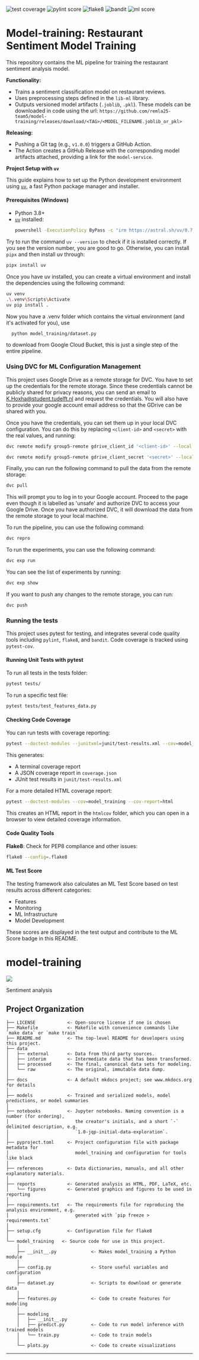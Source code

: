 ![test coverage](https://img.shields.io/badge/test%20coverage-98%25-green.svg)
![pylint score](https://img.shields.io/badge/pylint%20score-0-green.svg)
![flake8](https://img.shields.io/badge/flake8-0%20issues-brightgreen.svg)
![bandit](https://img.shields.io/badge/bandit-0%20issues-brightgreen.svg)
![ml score](https://img.shields.io/badge/ml%20score-1-blue.svg)

# Model-training: Restaurant Sentiment Model Training

This repository contains the ML pipeline for training the restaurant sentiment analysis model.

**Functionality:**
*   Trains a sentiment classification model on restaurant reviews.
*   Uses preprocessing steps defined in the `lib-ml` library.
*   Outputs versioned model artifacts (`.joblib`, `.pkl`). These models can be downloaded in code using the url: `https://github.com/remla25-team5/model-training/releases/download/<TAG>/<MODEL_FILENAME.joblib_or_pkl>`

**Releasing:**
*   Pushing a Git tag (e.g., `v1.0.0`) triggers a GitHub Action.
*   The Action creates a GitHub Release with the corresponding model artifacts attached, providing a link for the `model-service`.

**Project Setup with `uv`**

This guide explains how to set up the Python development environment using [`uv`](https://github.com/astral-sh/uv), a fast Python package manager and installer.

#### Prerequisites (Windows)

- Python 3.8+
- [`uv`](https://astral.sh/uv) installed:
  ```bash
  powershell -ExecutionPolicy ByPass -c "irm https://astral.sh/uv/0.7.6/install.ps1 | iex"
    ```

Try to run the command `uv --version` to check if it is installed correctly. If you see the version number, you are good to go. Otherwise, you can install `pipx` and then install uv through:

```bash
pipx install uv
```

Once you have uv installed, you can create a virtual environment and install the dependencies using the following command:

```bash
uv venv
.\.venv\Scripts\Activate
uv pip install .
```

Now you have a .venv folder which contains the virtual environment (and it's activated for you), use 
```bash
  python model_training/dataset.py
```
to download from Google Cloud Bucket, this is just a single step of the entire pipeline.

### Using DVC for ML Configuration Management

This project uses Google Drive as a remote storage for DVC. You have to set up the credentials for the remote storage. Since these credentials cannot be publicly shared for privacy reasons, you can send an email to K.Hoxha@student.tudelft.nl and request the credentials. You will also have to provide your google account email address so that the GDrive can be shared with you.

Once you have the credentials, you can set them up in your local DVC configuration. You can do this by replacing `<client-id>` and `<secret>` with the real values, and running:

```bash
dvc remote modify group5-remote gdrive_client_id '<client-id>' --local
```

```bash
dvc remote modify group5-remote gdrive_client_secret '<secret>' --local
```

Finally, you can run the following command to pull the data from the remote storage:

```bash
dvc pull
```

This will prompt you to log in to your Google account. Proceed to the page even though it is labelled as 'unsafe' and authorize DVC to access your Google Drive. Once you have authorized DVC, it will download the data from the remote storage to your local machine.

To run the pipeline, you can use the following command:

```bash
dvc repro
```

To run the experiments, you can use the following command:

```bash
dvc exp run
```

You can see the list of experiments by running:

```bash
dvc exp show
```

If you want to push any changes to the remote storage, you can run:

```bash
dvc push
```

### Running the tests

This project uses pytest for testing, and integrates several code quality tools including `pylint`, `flake8`, and `bandit`. Code coverage is tracked using `pytest-cov`.

#### Running Unit Tests with pytest

To run all tests in the tests folder:

```bash
pytest tests/
```

To run a specific test file:

```bash
pytest tests/test_features_data.py
```

#### Checking Code Coverage

You can run tests with coverage reporting:

```bash
pytest --doctest-modules --junitxml=junit/test-results.xml --cov=model_training --cov-report=json --cov-report=term
```

This generates:
- A terminal coverage report
- A JSON coverage report in `coverage.json`
- JUnit test results in `junit/test-results.xml`

For a more detailed HTML coverage report:

```bash
pytest --doctest-modules --cov=model_training --cov-report=html
```

This creates an HTML report in the `htmlcov` folder, which you can open in a browser to view detailed coverage information.

#### Code Quality Tools

**Flake8**: Check for PEP8 compliance and other issues:

```bash
flake8 --config=.flake8
```

#### ML Test Score

The testing framework also calculates an ML Test Score based on test results across different categories:
- Features
- Monitoring
- ML Infrastructure
- Model Development

These scores are displayed in the test output and contribute to the ML Score badge in this README.


# model-training

<a target="_blank" href="https://cookiecutter-data-science.drivendata.org/">
    <img src="https://img.shields.io/badge/CCDS-Project%20template-328F97?logo=cookiecutter" />
</a>

Sentiment analysis

## Project Organization

```
├── LICENSE            <- Open-source license if one is chosen
├── Makefile           <- Makefile with convenience commands like `make data` or `make train`
├── README.md          <- The top-level README for developers using this project.
├── data
│   ├── external       <- Data from third party sources.
│   ├── interim        <- Intermediate data that has been transformed.
│   ├── processed      <- The final, canonical data sets for modeling.
│   └── raw            <- The original, immutable data dump.
│
├── docs               <- A default mkdocs project; see www.mkdocs.org for details
│
├── models             <- Trained and serialized models, model predictions, or model summaries
│
├── notebooks          <- Jupyter notebooks. Naming convention is a number (for ordering),
│                         the creator's initials, and a short `-` delimited description, e.g.
│                         `1.0-jqp-initial-data-exploration`.
│
├── pyproject.toml     <- Project configuration file with package metadata for 
│                         model_training and configuration for tools like black
│
├── references         <- Data dictionaries, manuals, and all other explanatory materials.
│
├── reports            <- Generated analysis as HTML, PDF, LaTeX, etc.
│   └── figures        <- Generated graphics and figures to be used in reporting
│
├── requirements.txt   <- The requirements file for reproducing the analysis environment, e.g.
│                         generated with `pip freeze > requirements.txt`
│
├── setup.cfg          <- Configuration file for flake8
│
└── model_training   <- Source code for use in this project.
    │
    ├── __init__.py             <- Makes model_training a Python module
    │
    ├── config.py               <- Store useful variables and configuration
    │
    ├── dataset.py              <- Scripts to download or generate data
    │
    ├── features.py             <- Code to create features for modeling
    │
    ├── modeling                
    │   ├── __init__.py 
    │   ├── predict.py          <- Code to run model inference with trained models          
    │   └── train.py            <- Code to train models
    │
    └── plots.py                <- Code to create visualizations
```

--------

